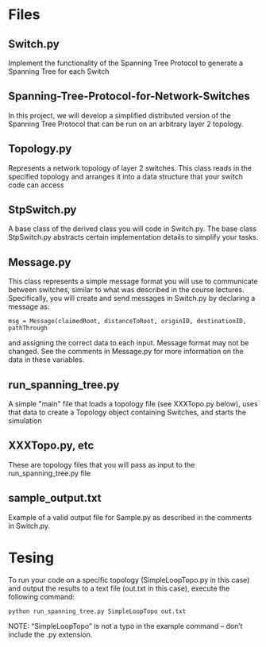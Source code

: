 # Files
## Switch.py
Implement the functionality of the Spanning Tree Protocol to generate a Spanning Tree for each Switch

## Spanning-Tree-Protocol-for-Network-Switches
In this project, we will develop a simplified distributed version of the Spanning Tree Protocol that can be run on an arbitrary layer 2 topology.

## Topology.py 
Represents a network topology of layer 2 switches. This class reads in the specified topology and arranges it into a data structure that your switch code can access

## StpSwitch.py
A base class of the derived class you will code in Switch.py. The base class StpSwitch.py abstracts certain implementation details to simplify your tasks.

## Message.py 
This class represents a simple message format you will use to communicate between switches, similar to what was described in the course lectures. Specifically, you will create and send messages in Switch.py by declaring a message as:
```
msg = Message(claimedRoot, distanceToRoot, originID, destinationID, pathThrough
```
and assigning the correct data to each input. Message format may not be changed. See the comments in Message.py for more information on the data in these variables.

## run_spanning_tree.py
A simple "main" file that loads a topology file (see XXXTopo.py below), uses that data to create a Topology object containing Switches, and starts the simulation

## XXXTopo.py, etc 
These are topology files that you will pass as input to the run_spanning_tree.py file

## sample_output.txt
Example of a valid output file for Sample.py as described in the comments in Switch.py.

# Tesing
To run your code on a specific topology (SimpleLoopTopo.py in this case) and output the results to a text file (out.txt in this case), execute the following command:
```
python run_spanning_tree.py SimpleLoopTopo out.txt
```
NOTE: “SimpleLoopTopo” is not a typo in the example command – don’t include the .py extension.
